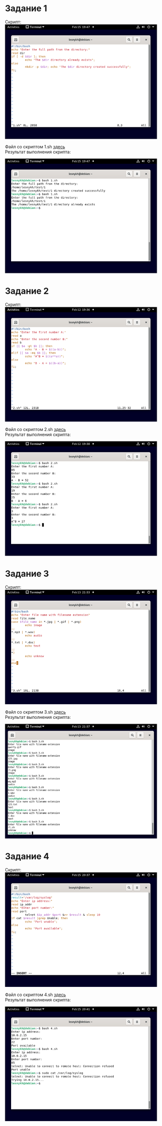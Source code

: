 # Задание 1
Скрипт:    
![](https://github.com/OlgaLesnykh/screenshots/blob/main/Bash_006.png)

Файл со скриптом 1.sh [здесь](https://github.com/OlgaLesnykh/SYS/blob/main/Bash/Bash_001/1.sh)    
Результат выполнения скрипта:    

![](https://github.com/OlgaLesnykh/screenshots/blob/main/Bash_005.png)
# Задание 2
Скрипт:    
![](https://github.com/OlgaLesnykh/screenshots/blob/main/Bash_001.png)

Файл со скриптом 2.sh [здесь](https://github.com/OlgaLesnykh/SYS/blob/main/Bash/Bash_001/2.sh)    
Результат выполнения скрипта:    

![](https://github.com/OlgaLesnykh/screenshots/blob/main/Bash_002.png)
# Задание 3
Скрипт:    
![](https://github.com/OlgaLesnykh/screenshots/blob/main/Bash_003.png)

Файл со скриптом 3.sh [здесь](https://github.com/OlgaLesnykh/SYS/blob/main/Bash/Bash_001/3.sh)    
Результат выполнения скрипта:    

![](https://github.com/OlgaLesnykh/screenshots/blob/main/Bash_004.png)
# Задание 4
Скрипт:    
![](https://github.com/OlgaLesnykh/screenshots/blob/main/Bash_008.png)

Файл со скриптом 4.sh [здесь](https://github.com/OlgaLesnykh/SYS/blob/main/Bash/Bash_001/4.sh)    
Результат выполнения скрипта:    

![](https://github.com/OlgaLesnykh/screenshots/blob/main/Bash_007.png)
